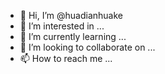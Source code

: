 - 👋 Hi, I’m @huadianhuake
- 👀 I’m interested in ...
- 🌱 I’m currently learning ...
- 💞️ I’m looking to collaborate on ...
- 📫 How to reach me ...

<!---
huadianhuake/huadianhuake is a ✨ special ✨ repository because its `README.md` (this file) appears on your GitHub profile.
You can click the Preview link to take a look at your changes.
--->
